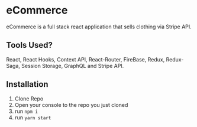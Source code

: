 # eCommerce

eCommerce is a full stack react application that sells clothing via Stripe API.

## Tools Used?

React, React Hooks, Context API, React-Router, FireBase, Redux, Redux-Saga, Session Storage, GraphQL and Stripe API.

## Installation

1. Clone Repo
2. Open your console to the repo you just cloned
3. run `npm i`
4. run `yarn start`
